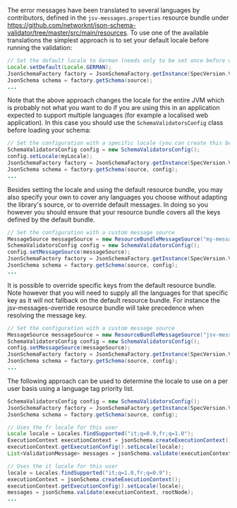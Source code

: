 The error messages have been translated to several languages by contributors, defined in the `jsv-messages.properties` resource
bundle under https://github.com/networknt/json-schema-validator/tree/master/src/main/resources. To use one of the
available translations the simplest approach is to set your default locale before running the validation:

```java
// Set the default locale to German (needs only to be set once before using the validator)
Locale.setDefault(Locale.GERMAN);
JsonSchemaFactory factory = JsonSchemaFactory.getInstance(SpecVersion.VersionFlag.V201909);
JsonSchema schema = factory.getSchema(source);
...
```

Note that the above approach changes the locale for the entire JVM which is probably not what you want to do if you are
using this in an application expected to support multiple languages (for example a localised web application). In this
case you should use the `SchemaValidatorsConfig` class before loading your schema:

```java
// Set the configuration with a specific locale (you can create this before each validation)
SchemaValidatorsConfig config = new SchemaValidatorsConfig();
config.setLocale(myLocale);
JsonSchemaFactory factory = JsonSchemaFactory.getInstance(SpecVersion.VersionFlag.V201909);
JsonSchema schema = factory.getSchema(source, config);
...
```

Besides setting the locale and using the default resource bundle, you may also specify your own to cover any languages you
choose without adapting the library's source, or to override default messages. In doing so you however you should ensure that your resource bundle covers all the keys defined by the default bundle. 

```java
// Set the configuration with a custom message source
MessageSource messageSource = new ResourceBundleMessageSource("my-messages");
SchemaValidatorsConfig config = new SchemaValidatorsConfig();
config.setMessageSource(messageSource);
JsonSchemaFactory factory = JsonSchemaFactory.getInstance(SpecVersion.VersionFlag.V201909);
JsonSchema schema = factory.getSchema(source, config);
...
```

It is possible to override specific keys from the default resource bundle. Note however that you will need to supply all the languages for that specific key as it will not fallback on the default resource bundle. For instance the jsv-messages-override resource bundle will take precedence when resolving the message key.

```java
// Set the configuration with a custom message source
MessageSource messageSource = new ResourceBundleMessageSource("jsv-messages-override", DefaultMessageSource.BUNDLE_BASE_NAME);
SchemaValidatorsConfig config = new SchemaValidatorsConfig();
config.setMessageSource(messageSource);
JsonSchemaFactory factory = JsonSchemaFactory.getInstance(SpecVersion.VersionFlag.V201909);
JsonSchema schema = factory.getSchema(source, config);
...
```

The following approach can be used to determine the locale to use on a per user basis using a language tag priority list.

```java
SchemaValidatorsConfig config = new SchemaValidatorsConfig();
JsonSchemaFactory factory = JsonSchemaFactory.getInstance(SpecVersion.VersionFlag.V201909);
JsonSchema schema = factory.getSchema(source, config);

// Uses the fr locale for this user
Locale locale = Locales.findSupported("it;q=0.9,fr;q=1.0");
ExecutionContext executionContext = jsonSchema.createExecutionContext();
executionContext.getExecutionConfig().setLocale(locale);
List<ValidationMessage> messages = jsonSchema.validate(executionContext, rootNode);

// Uses the it locale for this user
locale = Locales.findSupported("it;q=1.0,fr;q=0.9");
executionContext = jsonSchema.createExecutionContext();
executionContext.getExecutionConfig().setLocale(locale);
messages = jsonSchema.validate(executionContext, rootNode);
...
```
